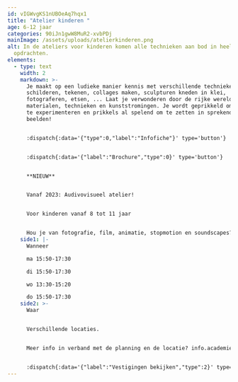 ```yaml
---
id: vIGWvgKS1nUBOeAq7hqx1
title: "Atelier kinderen "
age: 6-12 jaar
categories: 90iJn1gwW8MuR2-xvbPDj
mainImage: /assets/uploads/atelierkinderen.png
alt: In de ateliers voor kinderen komen alle technieken aan bod in heel diverse
  opdrachten.
elements:
  - type: text
    width: 2
    markdown: >-
      Je maakt op een ludieke manier kennis met verschillende technieken:
      schilderen, tekenen, collages maken, sculpturen kneden in klei,
      fotograferen, etsen, ... Laat je verwonderen door de rijke wereld van
      materialen, technieken en kunststromingen. Je wordt geprikkeld om te doen,
      te experimenteren en prikkels al spelend om te zetten in sprekende
      beelden! 


      :dispatch{:data='{"type":0,"label":"Infofiche"}' type='button'}


      :dispatch{:data='{"label":"Brochure","type":0}' type='button'}


      **NIEUW**


      Vanaf 2023: Audivovisueel atelier! 


      Voor kinderen vanaf 8 tot 11 jaar


      Hou je van fotografie, film, animatie, stopmotion en soundscapes? Dan krijg je in dit atelier naast tekenen, boetseren en schilderen ook audiovisuele technieken aangeboden!
    side1: |-
      Wanneer

      ma 15:50-17:30

      di 15:50-17:30 

      wo 13:30-15:20

      do 15:50-17:30
    side2: >-
      Waar


      Verschillende locaties.


      Meer info in verband met de planning en de locatie? info.academie@sintlukas.brussels of 02/217 77 00


      :dispatch{:data='{"label":"Vestigingen bekijken","type":2}' type='button'}
---
```


